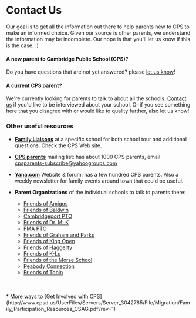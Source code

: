 # Contact Us

[comment]: <> (This site is by parents for parents. A group of us CPS parents, having gone through the lottery, want to share learnings to make it easier for new parents. )

Our goal is to get all the information out there to help parents new to CPS to make an informed choice.  Given our source is other parents, we understand the information may be incomplete.  Our hope is that you'll let us know if this is the case. :)

#### A new parent to Cambridge Public School (CPS)?
Do you have questions that are not yet answered? please [let us know](mailto:becca@yana.com)! 

#### A current CPS parent?
We're currently looking for parents to talk to about all the schools. [Contact us](mailto:becca@yana.com) if you'd like to be interviewed about your school.
Or if you see something here that you disagree with or would like to quality further, also let us know!

### Other useful resources

* [**Family Liaisons**](http://www.cpsd.us/departments/frc/making_your_choices/school_tours)  at a specific school for both school tour and additional questions.  Check the CPS Web site.

* [**CPS parents**](http://www.groups.yahoo.com/group/cpsparents/) mailing list: has about 1000 CPS parents, email <cpsparents-subscribe@yahoogroups.com>

* [**Yana.com**](http://Yana.com/) Website & forum: has a few hundred CPS parents. Also a weekly newsletter for family events around town that could be useful.

* **Parent Organizations**  of the individual schools to talk to parents there: 
    * [Friends of Amigos](http://amigos.cpsd.us/about_our_school/parent_organizations/friends_of_amigos/)
    * [Friends of Baldwin](https://sites.google.com/view/friendsofbaldwin/home)
    * [Cambridgeport PTO](http://www.cambridgeportpto.org/)
    * [Friends of Dr. MLK](http://mlkfriends.com)
    * [FMA PTO](http://my.fmapto.org/)
    * [Friends of Graham and Parks](http://grahamandparks.cpsd.us/cms/One.aspx?portalId=3043838&pageId=3659252)
    * [Friends of King Open](https://friendsofkingopen.com/)
    * [Friends of Haggerty](https://sites.google.com/site/friendsofhaggerty/)
    * [Friends of K-Lo](https://www.facebook.com/FRIENDSOFKLO/)
    * [Friends of the Morse School](https://www.facebook.com/pg/FriendsOfTheMorseSchool/about/?ref=page_internal)
    * [Peabody Connection](https://sites.google.com/site/peabodytheconnection/home)
    * [Friends of Tobin](https://www.facebook.com/friendsoftobin/)
<br/>
<br/>
* More ways to [Get Involved with CPS](http://www.cpsd.us/UserFiles/Servers/Server_3042785/File/Migration/Family_Participation_Resources_CSAG.pdf?rev=1)
